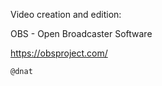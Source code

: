 Video creation and edition:


OBS - Open Broadcaster Software

https://obsproject.com/


```
@dnat
```
